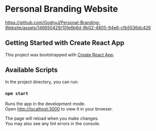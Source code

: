 # Personal Branding Website
https://github.com/GodnyJ/Personal-Branding-Website/assets/146650429/10fe6b6d-9b02-4805-94e6-cfb5536dc426



## Getting Started with Create React App

This project was bootstrapped with [Create React App](https://github.com/facebook/create-react-app).

## Available Scripts

In the project directory, you can run:

### `npm start`

Runs the app in the development mode.\
Open [http://localhost:3000](http://localhost:3000) to view it in your browser.

The page will reload when you make changes.\
You may also see any lint errors in the console.
